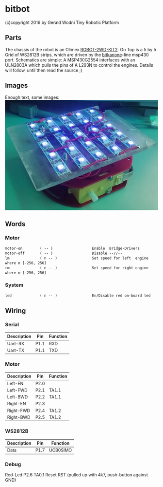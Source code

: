 # bitbot
(c)copyright 2016 by Gerald Wodni
Tiny Robotic Platform

## Parts
The chassis of the robot is an Olimex [ROBOT-2WD-KIT2](https://www.olimex.com/Products/RobotParts/Chassis/ROBOT-2WD-KIT2/).
On Top is a 5 by 5 Grid of WS2812B strips, which are driven by the [bitkanone](https://github.com/GeraldWodni/bitkanone)-line msp430 port.
Schematics are simple: A MSP430G2554 interfaces with an ULN2803A which pulls the pins of A L293N to control the engines.
Details will follow, until then read the source ;)


## Images
Enough text, some images:
![Wheel-less robot with WS2812B LED-Matrix](/images/2016-12-02_first.jpg?raw=true "Wheel-less robot with WS2812B LED-Matrix")


## Words
### Motor
```forth
motor-on        ( -- )                  Enable  Bridge-Drivers
motor-off       ( -- )                  Disable --//--
lm              ( n -- )                Set speed for left  engine where n [-256, 256]
rm              ( n -- )                Set speed for right engine where n [-256, 256]
```

### System
```forth
led             ( n -- )                En/Disable red on-board led
```



## Wiring

### Serial
| Description | Pin  | Function |
| ----------- | ---- | -------- |
| Uart-RX     | P1.1 | RXD      |
| Uart-TX     | P1.1 | TXD      |

### Motor
| Description | Pin  | Function |
| ----------- | ---- | -------- |
| Left-EN     | P2.0 |          |
| Left-FWD    | P2.1 | TA1.1    |
| Left-BWD    | P2.2 | TA1.1    |
| Right-EN    | P2.3 |          |
| Right-FWD   | P2.4 | TA1.2    |
| Right-BWD   | P2.5 | TA1.2    |

### WS2812B
| Description | Pin  | Function |
| ----------- | ---- | -------- |
| Data        | P1.7 | UCB0SIMO |

### Debug
Red-Led P2.6 TA0.1
Reset RST (pulled up with 4k7, push-button against GND)
